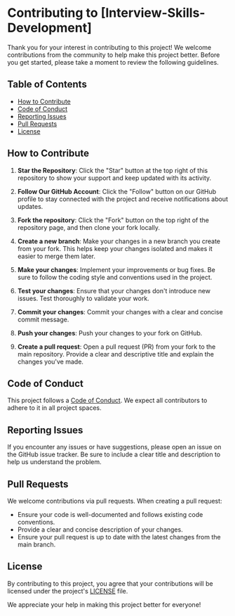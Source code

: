 # Contributing to [Interview-Skills-Development]

Thank you for your interest in contributing to this project! We welcome contributions from the community to help make this project better. Before you get started, please take a moment to review the following guidelines.

## Table of Contents
- [How to Contribute](#how-to-contribute)
- [Code of Conduct](#code-of-conduct)
- [Reporting Issues](#reporting-issues)
- [Pull Requests](#pull-requests)
- [License](#license)

## How to Contribute

1. **Star the Repository**: Click the "Star" button at the top right of this repository to show your support and keep updated with its activity.

2. **Follow Our GitHub Account**: Click the "Follow" button on our GitHub profile to stay connected with the project and receive notifications about updates.

3. **Fork the repository**: Click the "Fork" button on the top right of the repository page, and then clone your fork locally.

4. **Create a new branch**: Make your changes in a new branch you create from your fork. This helps keep your changes isolated and makes it easier to merge them later.

5. **Make your changes**: Implement your improvements or bug fixes. Be sure to follow the coding style and conventions used in the project.

6. **Test your changes**: Ensure that your changes don't introduce new issues. Test thoroughly to validate your work.

7. **Commit your changes**: Commit your changes with a clear and concise commit message.

8. **Push your changes**: Push your changes to your fork on GitHub.

9. **Create a pull request**: Open a pull request (PR) from your fork to the main repository. Provide a clear and descriptive title and explain the changes you've made.

## Code of Conduct

This project follows a [Code of Conduct](CODE_OF_CONDUCT.md). We expect all contributors to adhere to it in all project spaces.

## Reporting Issues

If you encounter any issues or have suggestions, please open an issue on the GitHub issue tracker. Be sure to include a clear title and description to help us understand the problem.

## Pull Requests

We welcome contributions via pull requests. When creating a pull request:

- Ensure your code is well-documented and follows existing code conventions.
- Provide a clear and concise description of your changes.
- Ensure your pull request is up to date with the latest changes from the main branch.

## License

By contributing to this project, you agree that your contributions will be licensed under the project's [LICENSE](LICENSE) file.

We appreciate your help in making this project better for everyone!
